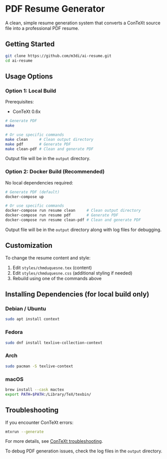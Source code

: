 # PDF Resume Generator

A clean, simple resume generation system that converts a ConTeXt source file into a professional PDF resume.

## Getting Started

```bash
git clone https://github.com/m3di/ai-resume.git
cd ai-resume
```

## Usage Options

### Option 1: Local Build

Prerequisites:
* ConTeXt 0.6x

```bash
# Generate PDF
make

# Or use specific commands
make clean     # Clean output directory
make pdf       # Generate PDF
make clean-pdf # Clean and generate PDF
```

Output file will be in the `output` directory.

### Option 2: Docker Build (Recommended)

No local dependencies required:

```bash
# Generate PDF (default)
docker-compose up

# Or use specific commands
docker-compose run resume clean     # Clean output directory
docker-compose run resume pdf       # Generate PDF
docker-compose run resume clean-pdf # Clean and generate PDF
```

Output file will be in the `output` directory along with log files for debugging.

## Customization

To change the resume content and style:
1. Edit `styles/chmduquesne.tex` (content)
2. Edit `styles/chmduquesne.css` (additional styling if needed)
3. Rebuild using one of the commands above

## Installing Dependencies (for local build only)

### Debian / Ubuntu
```bash
sudo apt install context
```

### Fedora
```bash
sudo dnf install texlive-collection-context
```

### Arch
```bash
sudo pacman -S texlive-context
```

### macOS
```bash
brew install --cask mactex
export PATH=$PATH:/Library/TeX/texbin/
```

## Troubleshooting

If you encounter ConTeXt errors:
```bash
mtxrun --generate
```

For more details, see [ConTeXt troubleshooting](https://tex.stackexchange.com/questions/53892/texlive-2011-context-problem).

To debug PDF generation issues, check the log files in the `output` directory.
